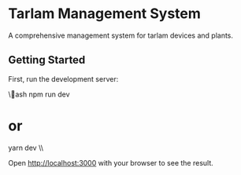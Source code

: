 # Tarlam Management System

A comprehensive management system for tarlam devices and plants.

## Getting Started

First, run the development server:

\\\ash
npm run dev
# or
yarn dev
\\\

Open [http://localhost:3000](http://localhost:3000) with your browser to see the result.
